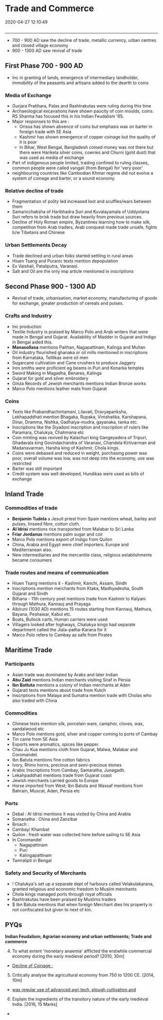 # Trade and Commerce
2020-04-27 12:10:49

```toc
```
---


-   700 - 900 AD saw the decline of trade, metallic currency, urban centres and closed village economy
-   900 - 1300 AD saw revival of trade


## First Phase 700 - 900 AD
-   Inc in granting of lands, emergence of intermediary landholder, immobility of the peasants and artisans added to the dearth to coins

### Media of Exchange
-   Gurjara Pratihara, Palas and Rashtrakutas were ruling during this time
-   Archaeological excavations have shown paucity of coin moulds, coins. RS Sharma has focused this in his Indian Feudalism '65.
-   Major responses to this are :
	-   Orissa has shown absence of coins but emphasis was on barter in foreign trade with SE Asia
	-   Kashmir has shown emergence of copper coinage but the quality of it is poor
	-   In Bihar, West Bengal, Bangladesh coined money was not there but there were Harikela silver coins, cowries and Churni (gold dust) that was used as media of exchange
-   Part of indigenous people limited, trading confined to ruling classes, common people were called vangali (from Bengal) for 'very poor'
-   neighbouring countries like Cambodian Khmer regime did not evolve a system of coinage and barter, or a sound economy.

### Relative decline of trade
-   Fragmentation of polity led increased loot and scuffles/wars between them
-   Samaricchaksha of Haribhadra Suri and Kuvalayamala of Uddyotana Suri refers to brisk trade but draw heavily from previous sources.
-   Decline of Holy Roman empire, Byzantines learning how to make silk, competition from Arab traders, Arab conquest made trade unsafe, fights b/w Tibetans and Chinese

### Urban Settlements Decay
-   Trade declined and urban folks started settling in rural areas
-   Hiuen Tsang and Puranic texts mention depopulation
-   Ex Vaishali, Pataliputra, Varanasi.
-   Salt and Oil are the only imp article mentioned in inscriptions


## Second Phase 900 - 1300 AD
-   Revival of trade, urbanisation, market economy, manufacturing of goods for exchange, greater production of cereals and pulses.

### Crafts and Industry
-   Inc production
-   Textile Industry is praised by Marco Polo and Arab writers that were made in Bengal and Gujarat. Availability of Madder in Gujarat and Indigo in Bengal aided this.
-   **Manasollasa** mentions Paithan, Nagapattinam, Kalinga and Multan
-   Oil industry flourished ghanaka or oil mills mentioned in inscriptions from Karnataka, Telllikas were oil men
-   Sugarcane cultivation and Cane crushers to produce Jaggery
-   Iron smiths were proficient eg beams in Puri and Konarka temples
-   Sword Making in Magadha, Benares, Kalinga
-   Gujarat for gold and silver embroidery
-   Ginza Records of Jewish merchants mentions Indian Bronze works
-   Marco Polo mentions leather mats from Gujarat

### Coins
-   Texts like Prabandhachintamani, Lilavati, Dravyapariksha, Lekhapaddhati mention Bhagaka, Rupaka, Vimshatika, Karshapana, Dinar, Dramma, Nishka, Gadhaiya-mudra, gayanaka, tanka etc.
-   Inscriptions like the Siyadoni inscription and inscription of rulers like Paramara, Chalukya, Chahmana etc
-   Coin minting was revived by Kalachuri king Gangeyadera of Tripuri, Ghadavala king Govindachandra of Varanasi, Chandela Kirtivarman and Madanavarman, Harsha king of Kashmir, Chola kings.
-   Coins were debased and reduced in weight, purchasing power was poor, overall volume was low, was not deep into the economy, use was restricted
-   Barter was still important
-   Credit system was well developed, Hundikas were used as bills of exchange


## Inland Trade 

###    Commodities of trade
-   **Benjamin Tudela** a Jesuit priest from Spain mentions wheat, barley and pulses, linseed fibre, cotton cloth.
-   **Al Idrisi** mentions rice transported from Malabar to Sri Lanka
-   **Friar Jordanus** mentions palm sugar and coir
-   Marco Polo mentions export of Indigo from Quilon
-   China, Arabia and Egypt were chief importers. Europe and Mediterranean also.
-   New intermediaries and the mercantile class, religious establishments became consumers

### Trade routes and means of communication
-   Hiuen Tsang mentions it - Kashmir, Kanchi, Assam, Sindh
-   Inscriptions mention merchants from Ktaka, Madhyadesha, South Gujarat and Sindh
-   Bilhana - 11th century poet mentions trade from Kashmir to Kalyani through Mathura, Kannauj and Prayaga
-   Albiruni (1030 AD) mentions 15 routes starting from Kannauj, Mathura, Bayana, Peshawar, Kabul etc.
-   Boats, Bullock carts, Human carriers were used
-   Villagers looked after highways, Chalukya kings had separate department called the Jiala-patha-Karana for it
-   Marco Polo refers to Cambay as safe from Pirates


## Maritime Trade

###    Participants
-   Asian trade was dominated by Arabs and later Indian
-   **Abu Zaid** mentions Indian merchants visiting Siraf in Persia
-   **Ibn Battuta** mentions a colony of Indian merchants at Aden
-   Gujarati texts mentions about trade from Kutch
-   Inscriptions from Malaya and Sumatra mention trade with Cholas who also traded with China

### Commodities
- Chinese texts mention silk, porcelain ware, camphor, cloves, wax, sandalwood etc
- Marco Polo mentions gold, silver and copper coming to ports of Cambay
-   Tin came from SE Asia
-   Exports were aromatics, spices like pepper.
-   Chau Ju Kua mentions cloth from Gujarat, Malwa, Malabar and Coromandel.
-   Ibn Batuta mentions fine cotton fabrics
-   Ivory, Rhino horns, precious and semi-precious stones
-   Arabic Inscriptions from Cambay, Samaratha, Junagadh.
-   Lekahpaddhati mentions trade from Gujarat coast
-   Jewish merchants carried goods to Europe
-   Horse imported from West; Ibn Batuta and Wassaf mentions from Bahrain, Muscat, Aden, Persia etc

### Ports
-   Debal : Al Idrisi mentions it was visited by China and Arabia
-   Somanatha : China and Zanzibar
-   Broach :
-   Cambay/ Khambat
-   Quilon : fresh water was collected here before sailing to SE Asia
-   In Coromandel
	-   Nagapattinam
	-   Puri
	-   Kalingapattinam
-   Tamralipti in Bengal

### Safety and Security of Merchants
- ! Chalukya's set up a separate dept of harbours called Velakulakarana,  granted religious and economic freedom to Muslim merchants
-   Chola kings managed ports through royal officials
-   Rashtrakutas have been praised by Muslims traders
- $   Ibn Batuta mentions that when foreign Merchant dies his property is not confiscated but given to next of kin.
 

## PYQs 

**Indian Feudalism; Agrarian economy and urban settlements; Trade and commerce**

4. To what extent 'monetary anaemia' afflicted the erstwhile commercial economy during the early medieval period? [2010, 30m]
-   [Decline of Coinage :](onenote:….Ancient%20HistoryPart%20IIGuptas%5eJ%20Vakatakas%20and%20Vardhans.one#Decline%20of%20Urban%20Centres&section-id={2110BA3C-72E8-4577-8193-6ED6C19057D2}&page-id={1A2A2EF9-E3F6-4854-BF8E-6E966D470A4C}&object-id={7713D8EB-F60B-4AB2-90FD-27BDA82EE9A7}&B&base-path=https://d.docs.live.net/bbc8be5bd337910c/Documents/History%20Optional)

5. Critically analyse the agricultural economy from 750 to 1200 CE. [2014, 10m]
-   [was regular use of advanced agri tech, plough cultivation and](onenote:[[Agrarian]]%20Economy%20and%20Urban%20Settlements&section-id={BB0A07AE-1800-4625-807B-7B5D32FCAC8D}&page-id={B8106BBB-DBA8-48CC-AA2A-518B70D0F43A}&object-id={2C48DD07-268F-44C9-86AD-45A2709BF3B7}&C&base-path=https://d.docs.live.net/bbc8be5bd337910c/Documents/History%20Optional/Medieval%20India/Part%20I/Early%20750-1200%20AD.one)

6. Explain the ingredients of the transitory nature of the early medieval India. [2016, 15
Marks]
-

 





